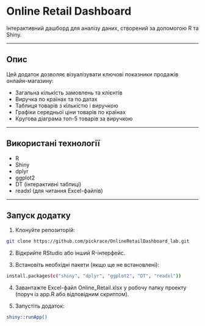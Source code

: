 # Online Retail Dashboard

Інтерактивний дашборд для аналізу даних, створений за допомогою R та Shiny.

---

## Опис

Цей додаток дозволяє візуалізувати ключові показники продажів онлайн-магазину:

- Загальна кількість замовлень та клієнтів
- Виручка по країнах та по датах
- Таблиця товарів з кількістю і виручкою
- Графіки середньої ціни товарів по країнах
- Кругова діаграма топ-5 товарів за виручкою

---

## Використані технології

- R
- Shiny
- dplyr
- ggplot2
- DT (інтерактивні таблиці)
- readxl (для читання Excel-файлів)

---

## Запуск додатку

1. Клонуйте репозиторій:

```bash
git clone https://github.com/pickrace/OnlineRetailDashboard_lab.git
```

2. Відкрийте RStudio або інший R-інтерфейс.

3. Встановіть необхідні пакети (якщо ще не встановлені):
```bash
install.packages(c("shiny", "dplyr", "ggplot2", "DT", "readxl"))
```
4. Завантажте Excel-файл Online_Retail.xlsx у робочу папку проекту (поруч із app.R або відповідним скриптом).

5. Запустіть додаток:
```bash
shiny::runApp()
```
